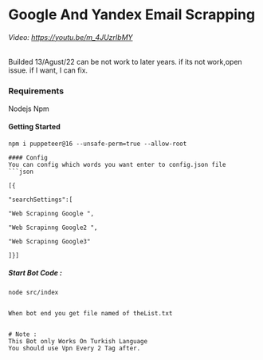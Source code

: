 # Google And Yandex Email Scrapping

###### Video: https://youtu.be/m_4JUzrIbMY

Builded 13/Agust/22 can be not work to later years. if its not work,open issue.
if I want, I can fix.

### Requirements
Nodejs
Npm

#### Getting Started 

```
npm i puppeteer@16 --unsafe-perm=true --allow-root
```



```
#### Config
You can config which words you want enter to config.json file
```json

[{

"searchSettings":[

"Web Scrapinng Google ",

"Web Scrapinng Google2 ",

"Web Scrapinng Google3"

]}]

```

##### Start Bot Code :
```
node src/index


When bot end you get file named of theList.txt


# Note :
This Bot only Works On Turkish Language
You should use Vpn Every 2 Tag after.